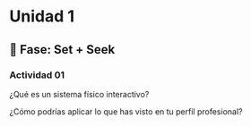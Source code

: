 # Unidad 1

## 🔎 Fase: Set + Seek

### Actividad 01

¿Qué es un sistema físico interactivo?  

¿Cómo podrías aplicar lo que has visto en tu perfil profesional?

